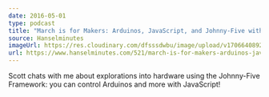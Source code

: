 ```yaml
---
date: 2016-05-01
type: podcast
title: "March is for Makers: Arduinos, JavaScript, and Johnny-Five with Lyza Danger Gardner"
source: Hanselminutes
imageUrl: https://res.cloudinary.com/dfsssdwbu/image/upload/v1706640892/hanselminutes_jjnklr.png
url: https://www.hanselminutes.com/521/march-is-for-makers-arduinos-javascript-and-johnny-five-with-lyza-danger-gardner
---
```


Scott chats with me about explorations into hardware using the Johnny-Five Framework: you can control Arduinos and more with JavaScript!
